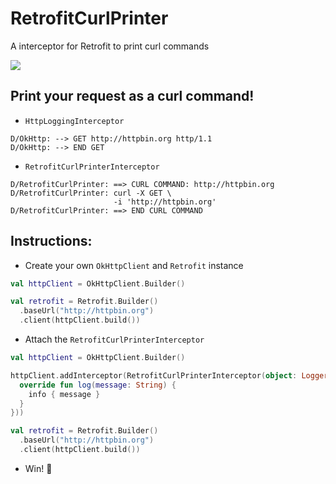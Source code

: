 # RetrofitCurlPrinter
A interceptor for Retrofit to print curl commands

[![](https://jitpack.io/v/tomasharkema/RetrofitCurlPrinter.svg)](https://jitpack.io/#tomasharkema/RetrofitCurlPrinter)

## Print your request as a curl command!

- `HttpLoggingInterceptor`
```
D/OkHttp: --> GET http://httpbin.org http/1.1
D/OkHttp: --> END GET
```

- `RetrofitCurlPrinterInterceptor`
```shell
D/RetrofitCurlPrinter: ==> CURL COMMAND: http://httpbin.org
D/RetrofitCurlPrinter: curl -X GET \
                       -i 'http://httpbin.org'
D/RetrofitCurlPrinter: ==> END CURL COMMAND
```

## Instructions:

- Create your own `OkHttpClient` and `Retrofit` instance
```kotlin
val httpClient = OkHttpClient.Builder()

val retrofit = Retrofit.Builder()
  .baseUrl("http://httpbin.org")
  .client(httpClient.build())
```

- Attach the `RetrofitCurlPrinterInterceptor`
```kotlin
val httpClient = OkHttpClient.Builder()

httpClient.addInterceptor(RetrofitCurlPrinterInterceptor(object: Logger {
  override fun log(message: String) {
    info { message }
  }
}))

val retrofit = Retrofit.Builder()
  .baseUrl("http://httpbin.org")
  .client(httpClient.build())
```

- Win! 🎉
